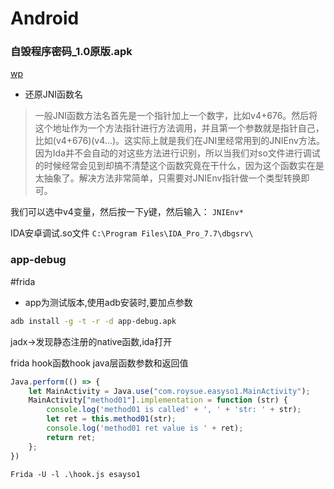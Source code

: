 # Android

### 自毁程序密码_1.0原版.apk
[wp](https://www.52pojie.cn/thread-1315444-1-7.html)

- 还原JNI函数名
> 一般JNI函数方法名首先是一个指针加上一个数字，比如v4+676。然后将这个地址作为一个方法指针进行方法调用，并且第一个参数就是指针自己，比如(v4+676)(v4…)。这实际上就是我们在JNI里经常用到的JNIEnv方法。因为Ida并不会自动的对这些方法进行识别，所以当我们对so文件进行调试的时候经常会见到却搞不清楚这个函数究竟在干什么，因为这个函数实在是太抽象了。解决方法非常简单，只需要对JNIEnv指针做一个类型转换即可。

我们可以选中v4变量，然后按一下y键，然后输入： `JNIEnv*`

IDA安卓调试.so文件
`C:\Program Files\IDA_Pro_7.7\dbgsrv\`


### app-debug
#frida
- app为测试版本,使用adb安装时,要加点参数
```bash
adb install -g -t -r -d app-debug.apk
```

jadx->发现静态注册的native函数,ida打开

frida hook函数hook java层函数参数和返回值
```js
Java.perform(() => {
    let MainActivity = Java.use("com.roysue.easyso1.MainActivity");
    MainActivity["method01"].implementation = function (str) {
        console.log('method01 is called' + ', ' + 'str: ' + str);
        let ret = this.method01(str);
        console.log('method01 ret value is ' + ret);
        return ret;
    };
})
```

`Frida -U -l .\hook.js esayso1`
